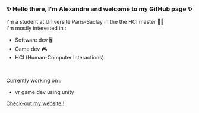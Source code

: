 ### ✨ Hello there, I'm Alexandre and welcome to my GitHub page ✨

I'm a student at Université Paris-Saclay in the the HCI master 👨‍💻
<br>
I'm mostly interested in : 
<br>
- Software dev 🖥
- Game dev 🎮
- HCI (Human-Computer Interactions)
<br>

Currently working on : 
- vr game dev using unity

[Check-out my website !](https://aciorascu.me)
